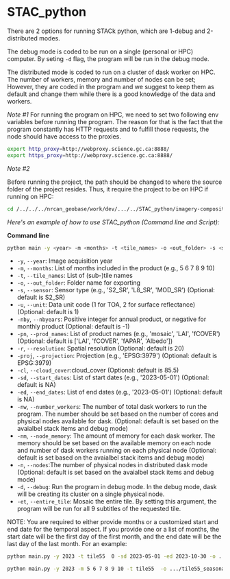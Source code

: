 # STAC_python



There are 2 options for running STACk python, which are 1-debug and 2-distributed modes.

The debug mode is coded to be run on a single (personal or HPC) computer. By seting `-d` flag, the program will be run in the debug mode.

The distributed mode is coded to run on a cluster of dask worker on HPC. The number of workers, memory and number of nodes can be set; However, they are coded in the program and we suggest to keep them as default and change them while there is a good knowledge of the data and workers.

*Note #1*
For running the program on HPC, we need to set two following env variables before running the program. The reason for that is the fact that the program constantly has HTTP requests and to fulfill those requests, the node should have access to the proxies.


```bash
export http_proxy=http://webproxy.science.gc.ca:8888/
export https_proxy=http://webproxy.science.gc.ca:8888/
```
*Note #2*

Before running the project, the path should be changed to where the source folder of the project resides. Thus, it require the project to be on HPC if running on HPC:

```bash
cd /../../../nrcan_geobase/work/dev/.../../STAC_python/imagery-composite
```


*Here's an example of how to use STAC_python (Command line and Script):*

**Command line**
```bash
python main -y <year> -m <months> -t <tile_names> -o <out_folder> -s <sensor> -u <unit> -nby <nbyears> -pn <prod_names> -r <resolution> -proj <projection> -cl <cloud_cover> -sd <start_dates> -ed <end_dates> -nw <number_workers> -nm <node_memory> -n <nodes> -d  -et
```
- `-y`, `--year`: Image acquisition year
- `-m`, `--months`: List of months included in the product (e.g., 5 6 7 8 9 10)
- `-t`, `--tile_names`: List of (sub-)tile names
- `-o`, `--out_folder`: Folder name for exporting
- `-s`, `--sensor`: Sensor type (e.g., 'S2_SR', 'L8_SR', 'MOD_SR') (Optional: default is S2_SR)
- `-u`, `--unit`: Data unit code (1 for TOA, 2 for surface reflectance) (Optional: default is 1)
- `-nby`, `--nbyears`: Positive integer for annual product, or negative for monthly product (Optional: default is -1)
- `-pn`, `--prod_names`: List of product names (e.g., 'mosaic', 'LAI', 'fCOVER') (Optional: default is ['LAI', 'fCOVER', 'fAPAR', 'Albedo'])
- `-r`, `--resolution`: Spatial resolution (Optional: default is 20)
- `-proj`, `--projection`: Projection (e.g., 'EPSG:3979') (Optional: default is EPSG:3979)
- `-cl`, `--cloud_cover`:cloud_cover (Optional: default is 85.5)
- `-sd`, `--start_dates`: List of start dates (e.g., '2023-05-01') (Optional: default is NA)
- `-ed`, `--end_dates`: List of end dates (e.g., '2023-05-01') (Optional: default is NA)
- `-nw`, `--number_workers`: The number of total dask workers to run the program. The number should be set based on the number of cores and physical nodes available for dask. (Optional: default is set based on the avaialbel stack items and debug mode)
- `-nm`, `--node_memory`: The amount of memory for each dask worker. The memory should be set based on the available memory on each node and number of dask workers running on each physical node (Optional: default is set based on the avaialbel stack items and debug mode)
- `-n`, `--nodes`:The number of physical nodes in distributed dask mode (Optional: default is set based on the avaialbel stack items and debug mode)
- `-d`, `--debug`: Run the program in debug mode. In the debug mode, dask will be creating its cluster on a single physical node.
- `-et`, `--entire_tile`: Mosaic the entire tile. By setting this argument, the program will be run for all 9 subtitles of the requested tile.


NOTE: You are required to either provide months or a customized start and end date for the temporal aspect. If you provide one or a list of months, the start date will be the first day of the first month, and the end date will be the last day of the last month.
For an example:

```bash
python main.py -y 2023 -t tile55  0 -sd 2023-05-01 -ed 2023-10-30 -o .../tile55_seasonal/ -et

```

```bash
python main.py -y 2023 -m 5 6 7 8 9 10 -t tile55  -o .../tile55_seasonal/ -et

```

